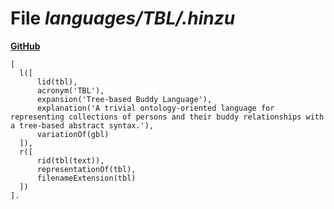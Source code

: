 # File _languages/TBL/.hinzu_
**[GitHub](https://github.com/softlang/yas/blob/master/languages/TBL/.hinzu)**
```
[
  l([
      lid(tbl),
      acronym('TBL'),
      expansion('Tree-based Buddy Language'),
      explanation('A trivial ontology-oriented language for representing collections of persons and their buddy relationships with a tree-based abstract syntax.'),
      variationOf(gbl)
  ]),
  r([
      rid(tbl(text)),
      representationOf(tbl),
      filenameExtension(tbl)
  ])
].
```
